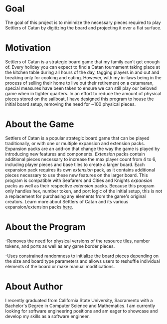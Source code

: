 # Goal
<p>The goal of this project is to minimize the necessary pieces required to play Settlers of Catan by digitizing the board and projecting it over a flat surface.</p>

# Motivation
<p>Settlers of Catan is a strategic board game that my family can't get enough of. Every holiday you can expect to find a Catan tournament taking place at the kitchen table during all hours of the day, tagging players in and out and breaking only for cooking and eating. However, with my in-laws being in the process of selling their home to live out their retirement on a catamaran, special measures have been taken to ensure we can still play our beloved game when in tighter quarters. In an effort to reduce the amount of physical pieces stored on the sailboat, I have designed this program to house the initial board setup, removing the need for ~100 physical pieces.</p>

# About the Game
<p>Settlers of Catan is a popular strategic board game that can be played traditionally, or with one or multiple expansion and extension packs. Expansion packs are an add-on that change the way the game is played by introducing new features and components. <i>Extension</i> packs contain additional pieces necessary to increase the max player count from 4 to 6, including player pieces and base tiles to create a larger board. Each expansion pack requires its own <i>extension</i> pack, as it contains additional pieces necessary to use these new features on the larger board. This program is compatible with Seafarers and Cities and Knights <i>expansion</i> packs as well as their respective <i>extension</i> packs. Because this program only handles hex, number token, and port logic of the initial setup, this is not a replacement for purchasing any elements from the game's original creators. Learn more about Settlers of Catan and its various expansion/extension packs <a href="https://www.catan.com" target=_blank>here</a>.</p>

# About the Program
  <p>-Removes the need for physical versions of the resource tiles, number tokens, and ports as well as any game border pieces.</p>
  <p>-Uses constrained randomness to initialize the board pieces depending on the size and board type parameters and allows users 
    to reshuffle individual elements of the board or make manual modifications.</p>

# About Author
<p>I recently graduated from California State University, Sacramento with a Bachelor's Degree in Computer Science and Mathematics. I am currently looking for software engineering positions and am eager to showcase and develop my skills as a software engineer.</p>


